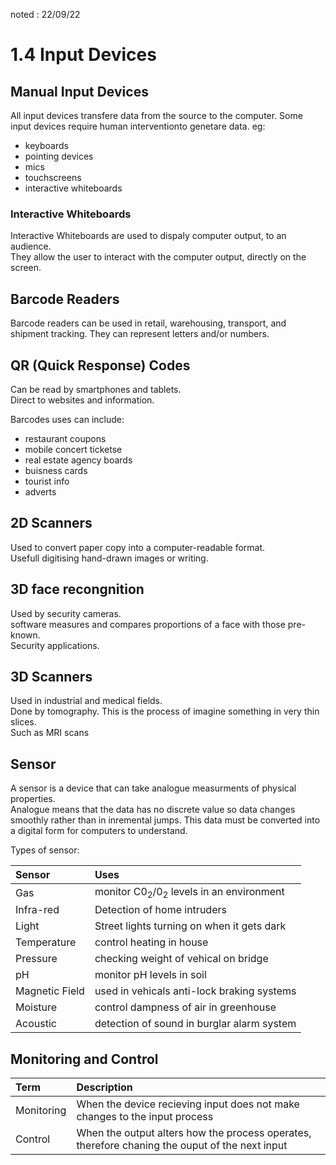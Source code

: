 noted : 22/09/22

# 1.4 Input Devices

## Manual Input Devices

All input devices transfere data from the source to the computer. Some input devices require human interventionto genetare data.
eg:

- keyboards
- pointing devices
- mics
- touchscreens
- interactive whiteboards

### Interactive Whiteboards

Interactive Whiteboards are used to dispaly computer output, to an audience.  
They allow the user to interact with the computer output, directly on the screen.

## Barcode Readers

Barcode readers can be used in retail, warehousing, transport, and shipment tracking.
They can represent letters and/or numbers.

## QR (Quick Response) Codes

Can be read by smartphones and tablets.  
Direct to websites and information.

Barcodes uses can include:

- restaurant coupons
- mobile concert ticketse
- real estate agency boards
- buisness cards
- tourist info
- adverts

## 2D Scanners

Used to convert paper copy into a computer-readable format.  
Usefull digitising hand-drawn images or writing.

## 3D face recongnition

Used by security cameras.  
software measures and compares proportions of a face with those pre-known.  
Security applications.

## 3D Scanners

Used in industrial and medical fields.  
Done by tomography. This is the process of imagine something in very thin slices.  
Such as MRI scans

## Sensor

A sensor is a device that can take analogue measurments of physical properties.  
Analogue means that the data has no discrete value so data changes smoothly rather than in inremental jumps.
This data must be converted into a digital form for computers to understand.

Types of sensor:

| Sensor         | Uses                                                          |
| :------------- | :------------------------------------------------------------ |
| Gas            | monitor C0<sub>2</sub>/0<sub>2</sub> levels in an environment |
| Infra-red      | Detection of home intruders                                   |
| Light          | Street lights turning on when it gets dark                    |
| Temperature    | control heating in house                                      |
| Pressure       | checking weight of vehical on bridge                          |
| pH             | monitor pH levels in soil                                     |
| Magnetic Field | used in vehicals anti-lock braking systems                    |
| Moisture       | control dampness of air in greenhouse                         |
| Acoustic       | detection of sound in burglar alarm system                    |

## Monitoring and Control

| Term       | Description                                                                                    |
| :--------- | :--------------------------------------------------------------------------------------------- |
| Monitoring | When the device recieving input does not make changes to the input process                     |
| Control    | When the output alters how the process operates, therefore chaning the ouput of the next input |
